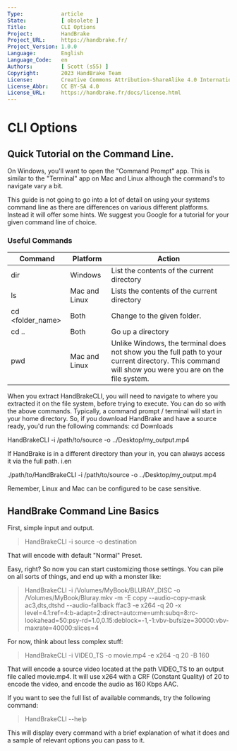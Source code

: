 ```yaml
---
Type:            article
State:           [ obsolete ]
Title:           CLI Options
Project:         HandBrake
Project_URL:     https://handbrake.fr/
Project_Version: 1.0.0
Language:        English
Language_Code:   en
Authors:         [ Scott (s55) ]
Copyright:       2023 HandBrake Team
License:         Creative Commons Attribution-ShareAlike 4.0 International
License_Abbr:    CC BY-SA 4.0
License_URL:     https://handbrake.fr/docs/license.html
---
```


CLI Options
=============================

## Quick Tutorial on the Command Line.

On Windows, you'll want to open the "Command Prompt" app. This is similar to the "Terminal" app on Mac and Linux although the command's to navigate vary a bit.

This guide is not going to go into a lot of detail on using your systems command line as there are differences on various different platforms. Instead it will offer some hints. 
We suggest you Google for a tutorial for your given command line of choice. 

### Useful Commands

| Command          | Platform        | Action                                                                                                                                              |
|------------------|-----------------|-----------------------------------------------------------------------------------------------------------------------------------------------------|
| dir              | Windows         | List the contents of the current directory                                                                                                          |
| ls               | Mac and Linux | Lists the contents of the current directory                                                                                                         |
| cd <folder_name> | Both            | Change to the given folder.                                                                                                                         |
| cd ..            | Both            | Go up a directory                                                                                                                                   |
| pwd              | Mac and Linux | Unlike Windows, the terminal does not show you the full path to your current directory. This command will show you were you are on the file system. |


When you extract HandBrakeCLI, you will need to navigate to where you extracted it on the file system, before trying to execute.  You can do so with the above commands.
Typically, a command prompt / terminal will start in your home directory.  So, if you download HandBrake and have a source ready, you'd run the following commands:
cd Downloads

HandBrakeCLI -i /path/to/source -o ../Desktop/my_output.mp4

If HandBrake is in a different directory than your in, you can always access it via the full path. i.en

./path/to/HandBrakeCLI -i /path/to/source -o ../Desktop/my_output.mp4

Remember, Linux and Mac can be configured to be case sensitive. 


## HandBrake Command Line Basics

First, simple input and output.

> HandBrakeCLI -i source -o destination

That will encode with default "Normal" Preset.

Easy, right? So now you can start customizing those settings. You can pile on all sorts of things, and end up with a monster like:

> HandBrakeCLI -i /Volumes/MyBook/BLURAY_DISC -o /Volumes/MyBook/Bluray.mkv -m -E copy --audio-copy-mask ac3,dts,dtshd --audio-fallback ffac3 -e x264 -q 20 -x level=4.1:ref=4:b-adapt=2:direct=auto:me=umh:subq=8:rc-lookahead=50:psy-rd=1.0,0.15:deblock=-1,-1:vbv-bufsize=30000:vbv-maxrate=40000:slices=4


For now, think about less complex stuff:

> HandBrakeCLI -i VIDEO_TS -o movie.mp4 -e x264 -q 20 -B 160

That will encode a source video located at the path VIDEO_TS to an output file called movie.mp4. It will use x264 with a CRF (Constant Quality) of 20 to encode the video, and encode the audio as 160 Kbps AAC.

If you want to see the full list of available commands, try the following command:

> HandBrakeCLI --help

This will display every command with a brief explanation of what it does and a sample of relevant options you can pass to it. 

